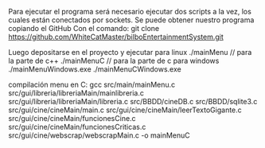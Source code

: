 Para ejecutar el programa será necesario ejecutar dos scripts a la vez, los cuales están conectados por sockets. Se puede obtener nuestro programa copiando el GitHub
Con el comando: git clone https://github.com/WhiteCatMaster/bilboEntertainmentSystem.git

Luego depositarse en el proyecto y ejecutar 
para linux
./mainMenu // para la parte de c++
./mainMenuC // para la parte de c
para windows
./mainMenuWindows.exe 
./mainMenuCWindows.exe

compilación menu en C:
gcc src/main/mainMenu.c src/gui/libreria/libreriaMain/mainlibreria.c src/gui/libreria/libreriaMain/libreria.c src/BBDD/cineDB.c src/BBDD/sqlite3.c  src/gui/cine/cineMain/main.c src/gui/cine/cineMain/leerTextoGigante.c src/gui/cine/cineMain/funcionesCine.c src/gui/cine/cineMain/funcionesCriticas.c src/gui/cine/webscrap/webscrapMain.c -o mainMenuC
